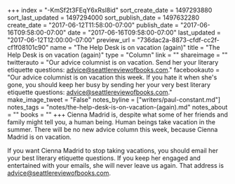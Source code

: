 +++
index = "-KmSf2t3FEqY6xRsl8id"
sort_create_date = 1497293880
sort_last_updated = 1497294000
sort_publish_date = 1497632280
create_date = "2017-06-12T11:58:00-07:00"
publish_date = "2017-06-16T09:58:00-07:00"
date = "2017-06-16T09:58:00-07:00"
last_updated = "2017-06-12T12:00:00-07:00"
preview_url = "736dac2a-8873-cfdf-cc2f-cf1f08101c90"
name = "The Help Desk is on vacation (again)"
title = "The Help Desk is on vacation (again)"
type = "Column"
link = ""
shareimage = ""
twitterauto = "Our advice columnist is on vacation. Send her your literary etiquette questions: advice@seattlereviewofbooks.com."
facebookauto = "Our advice columnist is on vacation this week. If you hate it when she's gone, you should keep her busy by sending her your very best literary etiquette questions: advice@seattlereviewofbooks.com."
make_image_tweet = "False"
notes_byline = ["writers/paul-constant.md"]
notes_tags = "notes/the-help-desk-is-on-vacation-(again).md"
notes_about = ""
books = ""
+++
Cienna Madrid is, despite what some of her friends and family might tell you, a human being. Human beings take vacation in the summer. There will be no new advice column this week, because Cienna Madrid is on vacation.

If you want Cienna Madrid to stop taking vacations, you should email her your best literary etiquette questions. If you keep her engaged and entertained with your emails, she will never leave us again. That address is advice@seattlereviewofbooks.com.